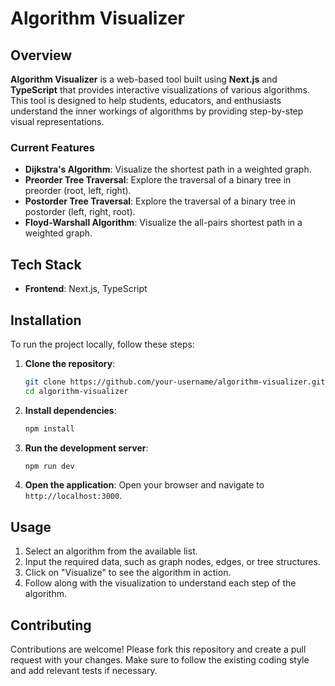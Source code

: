 # Algorithm Visualizer

## Overview

**Algorithm Visualizer** is a web-based tool built using **Next.js** and **TypeScript** that provides interactive visualizations of various algorithms. This tool is designed to help students, educators, and enthusiasts understand the inner workings of algorithms by providing step-by-step visual representations.

### Current Features

- **Dijkstra's Algorithm**: Visualize the shortest path in a weighted graph.
- **Preorder Tree Traversal**: Explore the traversal of a binary tree in preorder (root, left, right).
- **Postorder Tree Traversal**: Explore the traversal of a binary tree in postorder (left, right, root).
- **Floyd-Warshall Algorithm**: Visualize the all-pairs shortest path in a weighted graph.

## Tech Stack

- **Frontend**: Next.js, TypeScript

## Installation

To run the project locally, follow these steps:

1. **Clone the repository**:
    ```bash
    git clone https://github.com/your-username/algorithm-visualizer.git
    cd algorithm-visualizer
    ```

2. **Install dependencies**:
    ```bash
    npm install
    ```

3. **Run the development server**:
    ```bash
    npm run dev
    ```

4. **Open the application**:
    Open your browser and navigate to `http://localhost:3000`.

## Usage

1. Select an algorithm from the available list.
2. Input the required data, such as graph nodes, edges, or tree structures.
3. Click on "Visualize" to see the algorithm in action.
4. Follow along with the visualization to understand each step of the algorithm.

## Contributing

Contributions are welcome! Please fork this repository and create a pull request with your changes. Make sure to follow the existing coding style and add relevant tests if necessary.
